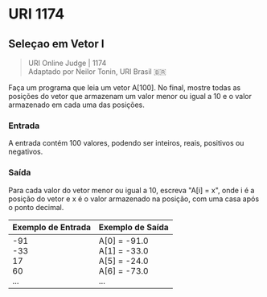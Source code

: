 # URI 1174

## Seleçao em Vetor I

>URI Online Judge | 1174  
>Adaptado por Neilor Tonin, URI Brasil :brazil:  

Faça um programa que leia um vetor A[100]. No final, mostre todas as posições do vetor que armazenam um valor menor ou igual a 10 e o valor armazenado em cada uma das posições.  

### Entrada

A entrada contém 100 valores, podendo ser inteiros, reais, positivos ou negativos.  

### Saída

Para cada valor do vetor menor ou igual a 10, escreva "A[i] = x", onde i é a posição do vetor e x é o valor armazenado na posição, com uma casa após o ponto decimal.  

| Exemplo de Entrada            | Exemplo de Saída                                                   |
| ----------------------------- | ------------------------------------------------------------------ |
| -91<br>-33<br>17<br>60<br>... | A[0] = -91.0<br>A[1] = -33.0<br>A[5] = -24.0<br>A[6] = -73.0<br>... |
